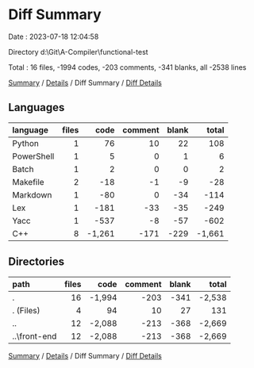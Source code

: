 # Diff Summary

Date : 2023-07-18 12:04:58

Directory d:\\Git\\A-Compiler\\functional-test

Total : 16 files,  -1994 codes, -203 comments, -341 blanks, all -2538 lines

[Summary](results.md) / [Details](details.md) / Diff Summary / [Diff Details](diff-details.md)

## Languages
| language | files | code | comment | blank | total |
| :--- | ---: | ---: | ---: | ---: | ---: |
| Python | 1 | 76 | 10 | 22 | 108 |
| PowerShell | 1 | 5 | 0 | 1 | 6 |
| Batch | 1 | 2 | 0 | 0 | 2 |
| Makefile | 2 | -18 | -1 | -9 | -28 |
| Markdown | 1 | -80 | 0 | -34 | -114 |
| Lex | 1 | -181 | -33 | -35 | -249 |
| Yacc | 1 | -537 | -8 | -57 | -602 |
| C++ | 8 | -1,261 | -171 | -229 | -1,661 |

## Directories
| path | files | code | comment | blank | total |
| :--- | ---: | ---: | ---: | ---: | ---: |
| . | 16 | -1,994 | -203 | -341 | -2,538 |
| . (Files) | 4 | 94 | 10 | 27 | 131 |
| .. | 12 | -2,088 | -213 | -368 | -2,669 |
| ..\\front-end | 12 | -2,088 | -213 | -368 | -2,669 |

[Summary](results.md) / [Details](details.md) / Diff Summary / [Diff Details](diff-details.md)